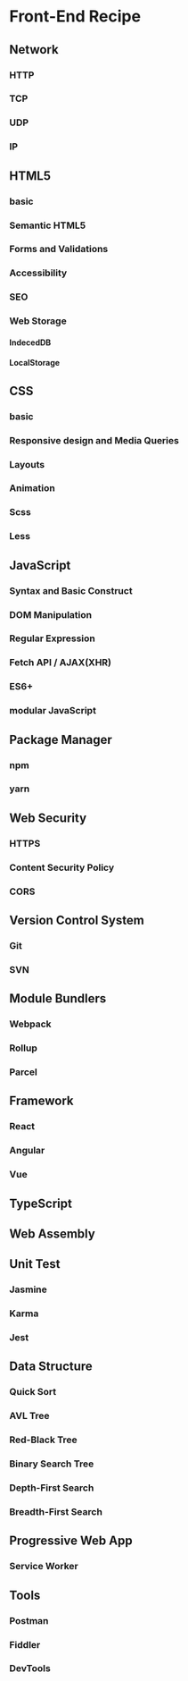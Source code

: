 # Front-End Recipe

## Network

### HTTP

### TCP

### UDP

### IP

## HTML5

### basic

### Semantic HTML5

### Forms and Validations

### Accessibility

### SEO

### Web Storage

#### IndecedDB

#### LocalStorage

## CSS

### basic

### Responsive design and Media Queries

### Layouts

### Animation

### Scss

### Less

## JavaScript

### Syntax and Basic Construct

### DOM Manipulation

### Regular Expression

### Fetch API / AJAX(XHR)

### ES6+

### modular JavaScript

## Package Manager

### npm

### yarn

## Web Security

### HTTPS

### Content Security Policy

### CORS

## Version Control System

### Git

### SVN

## Module Bundlers

### Webpack

### Rollup

### Parcel

## Framework

### React

### Angular

### Vue

## TypeScript

## Web Assembly

## Unit Test

### Jasmine

### Karma

### Jest

## Data Structure

### Quick Sort

### AVL Tree

### Red-Black Tree

### Binary Search Tree

### Depth-First Search

### Breadth-First Search

## Progressive Web App

### Service Worker

## Tools

### Postman

### Fiddler

### DevTools
